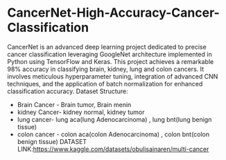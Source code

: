 # CancerNet-High-Accuracy-Cancer-Classification
CancerNet is an advanced deep learning project dedicated to precise cancer classification leveraging GoogleNet architecture implemented in Python using TensorFlow and Keras. This project achieves a remarkable 98% accuracy in classifying brain, kidney, lung and colon cancers. It involves meticulous hyperparameter tuning, integration of advanced CNN techniques, and the application of batch normalization for enhanced classification accuracy.
Dataset Structure:
- Brain Cancer - Brain tumor, Brain menin
- kidney Cancer- kidney normal, kidney tumor
- lung cancer- lung aca(lung Adenocarcinoma) , lung bnt(lung benign tissue)
- colon cancer - colon aca(colon Adenocarcinoma) , colon bnt(colon benign tissue)
DATASET LINK:https://www.kaggle.com/datasets/obulisainaren/multi-cancer
